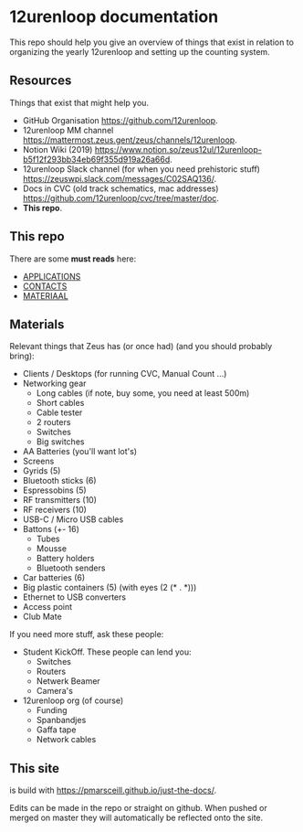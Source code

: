 # 12urenloop documentation

This repo should help you give an overview of things that exist in relation to organizing the yearly 12urenloop and setting up the counting system.

## Resources

Things that exist that might help you.

- GitHub Organisation <https://github.com/12urenloop>.
- 12urenloop MM channel <https://mattermost.zeus.gent/zeus/channels/12urenloop>.
- Notion Wiki (2019) <https://www.notion.so/zeus12ul/12urenloop-b5f12f293bb34eb69f355d919a26a66d>.
- 12urenloop Slack channel (for when you need prehistoric stuff) <https://zeuswpi.slack.com/messages/C02SAQ136/>.
- Docs in CVC (old track schematics, mac addresses) <https://github.com/12urenloop/cvc/tree/master/doc>.
- **This repo**.

## This repo

There are some **must reads** here:

- [APPLICATIONS](./APPLICATIONS.md)
- [CONTACTS](./CONTACTS.md)
- [MATERIAAL](./MATERIAAL.md)

## Materials

Relevant things that Zeus has (or once had) (and you should probably bring):

- Clients / Desktops (for running CVC, Manual Count ...)
- Networking gear
  - Long cables (if note, buy some, you need at least 500m)
  - Short cables
  - Cable tester
  - 2 routers
  - Switches
  - Big switches
- AA Batteries (you'll want lot's)
- Screens
- Gyrids (5)
- Bluetooth sticks (6)
- Espressobins (5)
- RF transmitters (10)
- RF receivers (10)
- USB-C / Micro USB cables
- Battons (+- 16)
  - Tubes
  - Mousse
  - Battery holders
  - Bluetooth senders
- Car batteries (6)
- Big plastic containers (5) (with eyes (2 (* . *)))
- Ethernet to USB converters
- Access point
- Club Mate

If you need more stuff, ask these people:

- Student KickOff. These people can lend you:
  - Switches
  - Routers
  - Netwerk Beamer
  - Camera's
- 12urenloop org (of course)
  - Funding
  - Spanbandjes
  - Gaffa tape
  - Network cables

## This site

is build with https://pmarsceill.github.io/just-the-docs/.

Edits can be made in the repo or straight on github. When pushed or merged on master they will automatically be reflected onto the site.
